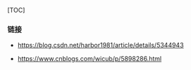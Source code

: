 [TOC]





### 链接

- https://blog.csdn.net/harbor1981/article/details/5344943

- https://www.cnblogs.com/wicub/p/5898286.html

